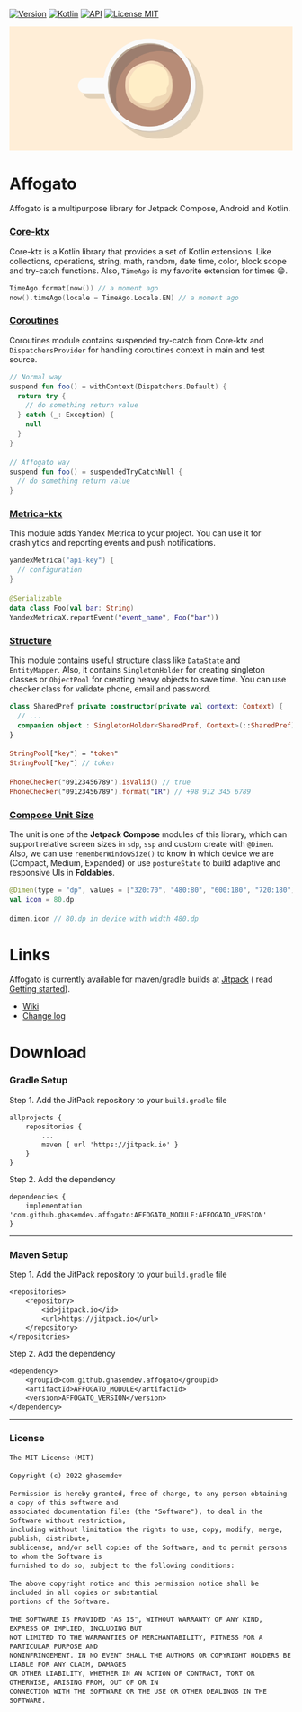 [![Version](https://shields.io/badge/VERSION-1.5.0-blue?style=for-the-badge)](https://github.com/ghasemdev/affogato/releases/tag/1.5.0)
[![Kotlin](https://shields.io/badge/Kotlin-1.7.10-pink?style=for-the-badge)](https://kotlinlang.org/)
[![API](https://shields.io/badge/Api-+21-green?style=for-the-badge)](https://www.android.com/)
[![License MIT](https://shields.io/badge/LICENSE-MIT-orange?style=for-the-badge)](https://opensource.org/licenses/MIT)

![affogato_img](assets/affogato.png)

# Affogato

Affogato is a multipurpose library for Jetpack Compose, Android and Kotlin.

### [Core-ktx](https://github.com/ghasemdev/affogato/wiki/Core-Ktx)

Core-ktx is a Kotlin library that provides a set of Kotlin extensions. Like collections, operations,
string, math, random, date time, color, block scope and try-catch functions. Also, `TimeAgo` is my
favorite extension for times 😄.

```kotlin
TimeAgo.format(now()) // a moment ago
now().timeAgo(locale = TimeAgo.Locale.EN) // a moment ago
```

### [Coroutines](https://github.com/ghasemdev/affogato/wiki/Coroutines)

Coroutines module contains suspended try-catch from Core-ktx and `DispatchersProvider` for handling
coroutines context in main and test source.

```Kotlin
// Normal way
suspend fun foo() = withContext(Dispatchers.Default) {
  return try {
    // do something return value
  } catch (_: Exception) {
    null
  }
}

// Affogato way
suspend fun foo() = suspendedTryCatchNull {
  // do something return value
}
```

### [Metrica-ktx](https://github.com/ghasemdev/affogato/wiki/Metrica-Ktx)

This module adds Yandex Metrica to your project. You can use it for crashlytics and reporting events
and push notifications.

```kotlin
yandexMetrica("api-key") {
  // configuration
}

@Serializable
data class Foo(val bar: String)
YandexMetricaX.reportEvent("event_name", Foo("bar"))
```

### [Structure](https://github.com/ghasemdev/affogato/wiki/Structure)

This module contains useful structure class like `DataState` and `EntityMapper`. Also, it contains
`SingletonHolder` for creating singleton classes or `ObjectPool` for creating heavy objects to save
time. You can use checker class for validate phone, email and password.

```kotlin
class SharedPref private constructor(private val context: Context) {
  // ...
  companion object : SingletonHolder<SharedPref, Context>(::SharedPref)
}

StringPool["key"] = "token"
StringPool["key"] // token

PhoneChecker("09123456789").isValid() // true
PhoneChecker("09123456789").format("IR") // +98 912 345 6789
```

### [Compose Unit Size](https://github.com/ghasemdev/affogato/wiki/Unit-Size)

The unit is one of the **Jetpack Compose** modules of this library, which can support relative
screen sizes in `sdp`, `ssp` and custom create with `@Dimen`. Also, we can
use `rememberWindowSize()` to know in which device we are (Compact, Medium, Expanded) or
use `postureState` to build adaptive and responsive UIs in **Foldables**.

```kotlin
@Dimen(type = "dp", values = ["320:70", "480:80", "600:180", "720:180"])
val icon = 80.dp

dimen.icon // 80.dp in device with width 480.dp
```

# Links

Affogato is currently available for maven/gradle builds
at [Jitpack](https://jitpack.io/#ghasemdev/affogato/1.5.0) (
read [Getting started](https://github.com/ghasemdev/affogato/wiki/Getting-Started)).

* [Wiki](https://github.com/ghasemdev/affogato/wiki)
* [Change log](https://github.com/ghasemdev/affogato/blob/master/CHANGELOG.md)

# Download

### Gradle Setup

Step 1. Add the JitPack repository to your `build.gradle` file

```
allprojects {
    repositories {
        ...
        maven { url 'https://jitpack.io' }
    }
}
```

Step 2. Add the dependency

```
dependencies {
    implementation 'com.github.ghasemdev.affogato:AFFOGATO_MODULE:AFFOGATO_VERSION'
}
```

---

### Maven Setup

Step 1. Add the JitPack repository to your `build.gradle` file

```
<repositories>
    <repository>
        <id>jitpack.io</id>
        <url>https://jitpack.io</url>
    </repository>
</repositories>
```

Step 2. Add the dependency

```
<dependency>
    <groupId>com.github.ghasemdev.affogato</groupId>
    <artifactId>AFFOGATO_MODULE</artifactId>
    <version>AFFOGATO_VERSION</version>
</dependency>
```

---

### License

```
The MIT License (MIT)

Copyright (c) 2022 ghasemdev

Permission is hereby granted, free of charge, to any person obtaining a copy of this software and
associated documentation files (the "Software"), to deal in the Software without restriction,
including without limitation the rights to use, copy, modify, merge, publish, distribute,
sublicense, and/or sell copies of the Software, and to permit persons to whom the Software is
furnished to do so, subject to the following conditions:

The above copyright notice and this permission notice shall be included in all copies or substantial
portions of the Software.

THE SOFTWARE IS PROVIDED "AS IS", WITHOUT WARRANTY OF ANY KIND, EXPRESS OR IMPLIED, INCLUDING BUT
NOT LIMITED TO THE WARRANTIES OF MERCHANTABILITY, FITNESS FOR A PARTICULAR PURPOSE AND
NONINFRINGEMENT. IN NO EVENT SHALL THE AUTHORS OR COPYRIGHT HOLDERS BE LIABLE FOR ANY CLAIM, DAMAGES
OR OTHER LIABILITY, WHETHER IN AN ACTION OF CONTRACT, TORT OR OTHERWISE, ARISING FROM, OUT OF OR IN
CONNECTION WITH THE SOFTWARE OR THE USE OR OTHER DEALINGS IN THE SOFTWARE.
```
